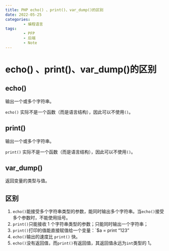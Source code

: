 ```yaml
---
title: PHP echo() 、print()、var_dump()的区别
date: 2022-05-25
categories:
        - 编程语言
tags:
        - PFP
        - 后端
        - Note
---
```


# echo() 、print()、var_dump()的区别

## echo()

输出一个或多个字符串。

`echo()` 实际不是一个函数（而是语言结构），因此可以不使用`()`。

## print()

输出一个或多个字符串。

`print()` 实际不是一个函数（而是语言结构），因此可以不使用`()`。

## var_dump()

返回变量的类型与值。

## 区别

1. `echo()`能接受多个字符串类型的参数，能同时输出多个字符串。当`echo()`接受多个参数时，不能使用括号。
2. `print()`只能接收 1 个字符串类型的参数；只能同时输出一个字符串；
3. `print()`打印的值能直接赋值给一个变量：`$a = print “123”
4. `echo()`输出的速度比 `print()` 快。
5. `echo()`没有返回值，而`print()`有返回值，其返回值永远为`int`类型的 1。
